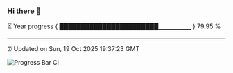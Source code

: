 ### Hi there 👋

⏳ Year progress { ███████████████████████▁▁▁▁▁▁▁ } 79.95 %

---

⏰ Updated on Sun, 19 Oct 2025 19:37:23 GMT

![Progress Bar CI](https://github.com/IshwaranRudhara/GIT-ACTION/workflows/Progress%20Bar%20CI/badge.svg)
